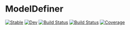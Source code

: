 # ModelDefiner

[![Stable](https://img.shields.io/badge/docs-stable-blue.svg)](https://qfl3x.github.io/ModelDefiner.jl/stable/)
[![Dev](https://img.shields.io/badge/docs-dev-blue.svg)](https://qfl3x.github.io/ModelDefiner.jl/dev/)
[![Build Status](https://github.com/qfl3x/ModelDefiner.jl/actions/workflows/CI.yml/badge.svg?branch=main)](https://github.com/qfl3x/ModelDefiner.jl/actions/workflows/CI.yml?query=branch%3Amain)
[![Build Status](https://travis-ci.com/qfl3x/ModelDefiner.jl.svg?branch=main)](https://travis-ci.com/qfl3x/ModelDefiner.jl)
[![Coverage](https://codecov.io/gh/qfl3x/ModelDefiner.jl/branch/main/graph/badge.svg)](https://codecov.io/gh/qfl3x/ModelDefiner.jl)
